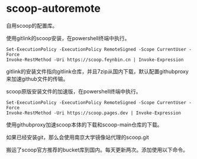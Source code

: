 # scoop-autoremote

自用scoop的配置库。

使用gitlink的scoop安装，在powershell终端中执行。

```
Set-ExecutionPolicy -ExecutionPolicy RemoteSigned -Scope CurrentUser -Force
Invoke-RestMethod -Uri https://scoop.feynbin.cn | Invoke-Expression
```

gitlink的安装文件指向gitlink仓库，并且7zip从国内下载，默认配置githubproxy来加速github文件的传输。



scoop原版安装文件的加速版，在powershell终端中执行。

```
Set-ExecutionPolicy -ExecutionPolicy RemoteSigned -Scope CurrentUser -Force
Invoke-RestMethod -Uri https://scoop.pages.dev | Invoke-Expression
```

使用githubproxy加速scoop本体的下载和scoop-main仓库的下载。

如果已经安装git，那么会使用南京大学镜像站代理的scoop.git



搬运了scoop官方推荐的bucket库到国内。每天更新两次。添加使用以下命令。

```
```

